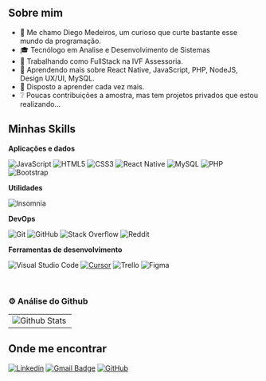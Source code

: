 
## Sobre mim

- 🫡 Me chamo Diego Medeiros, um curioso que curte bastante esse mundo da programação.
- 🎓 Tecnólogo em Analise e Desenvolvimento de Sistemas
- 💼 Trabalhando como FullStack na IVF Assessoria.
- 🌱 Aprendendo mais sobre React Native, JavaScript, PHP, NodeJS, Design UX/UI, MySQL.
- 📘 Disposto a aprender cada vez mais.
- ❔ Poucas contribuições a amostra, mas tem projetos privados que estou realizando...

## Minhas Skills

**Aplicações e dados**

![JavaScript](https://img.shields.io/badge/javascript-%23323330.svg?style=for-the-badge&logo=javascript&logoColor=%23F7DF1E)
![HTML5](https://img.shields.io/badge/html5-%23E34F26.svg?style=for-the-badge&logo=html5&logoColor=white)
![CSS3](https://img.shields.io/badge/css3-%231572B6.svg?style=for-the-badge&logo=css3&logoColor=white)
![React Native](https://img.shields.io/badge/react_native-%2320232a.svg?style=for-the-badge&logo=react&logoColor=%2361DAFB)
![MySQL](https://img.shields.io/badge/mysql-4479A1.svg?style=for-the-badge&logo=mysql&logoColor=white)
![PHP](https://img.shields.io/badge/php-%23777BB4.svg?style=for-the-badge&logo=php&logoColor=white)
![Bootstrap](https://img.shields.io/badge/bootstrap-%238511FA.svg?style=for-the-badge&logo=bootstrap&logoColor=white)



**Utilidades**

![Insomnia](https://img.shields.io/badge/Insomnia-5849be?style=for-the-badge&logo=Insomnia&logoColor=white)

**DevOps**

![Git](https://img.shields.io/badge/git-%23F05033.svg?style=for-the-badge&logo=git&logoColor=white)
![GitHub](https://img.shields.io/badge/github-%23121011.svg?style=for-the-badge&logo=github&logoColor=white)
![Stack Overflow](https://img.shields.io/badge/-Stackoverflow-FE7A16?style=for-the-badge&logo=stack-overflow&logoColor=white)
![Reddit](https://img.shields.io/badge/Reddit-FF4500?style=for-the-badge&logo=reddit&logoColor=white)

**Ferramentas de desenvolvimento**

![Visual Studio Code](https://img.shields.io/badge/Visual%20Studio%20Code-0078d7.svg?style=for-the-badge&logo=visual-studio-code&logoColor=white)
[![Cursor](https://custom-icon-badges.demolab.com/badge/Cursor-000000?logo=cursor-ai-white)](#)
![Trello](https://img.shields.io/badge/Trello-%23026AA7.svg?style=for-the-badge&logo=Trello&logoColor=white)
![Figma](https://img.shields.io/badge/figma-%23F24E1E.svg?style=for-the-badge&logo=figma&logoColor=white)


<br/>


### ⚙️ Análise do Github

<table>
  <tr>
    <td>
      <img
        align="left"
        src="https://github-readme-stats.vercel.app/api/top-langs/?username=diegofilho19&theme=dark&hide_border=false&include_all_commits=true&count_private=true&layout=compact"
        alt="Github Stats"
      />
    </td>
  </tr>
</table>

## Onde me encontrar

[![Linkedin](https://img.shields.io/badge/-DiegoMedeiros-blue?style=flat-square&logo=Linkedin&logoColor=white&link=https://www.linkedin.com/in/diego-medeiros-alves-de-ara%C3%BAjo-filho-71ba2a306/)](https://www.linkedin.com/in/diego-medeiros-alves-de-ara%C3%BAjo-filho-71ba2a306/)
[![Gmail Badge](https://img.shields.io/badge/-dgmedeirosaafilho@gmail.com.com-006bed?style=flat-square&logo=Gmail&logoColor=white&link=mailto:dgmedeirosaafilho@gmail.com)](mailto:dgmedeirosaafilho@gmail.com)
[![GitHub](https://img.shields.io/github/followers/diegofilho19?label=follow&style=social)](https://github.com/diegofilho19)
